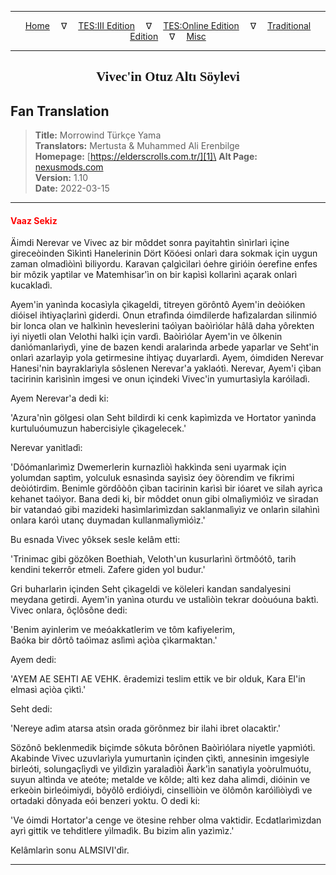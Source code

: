 
---

<!-- Jekyll Page Links -->

<center>
<a href="../../../../../index.html">Home</a>
&emsp;&nabla;&emsp;
<a href="../../../../index-tes3.html">TES:III Edition</a>
&emsp;&nabla;&emsp;
<a href="../../../../index-teso.html">TES:Online Edition</a>
&emsp;&nabla;&emsp;
<a href="../../../../index-traditional.html">Traditional Edition</a>
&emsp;&nabla;&emsp;
<a href="../../../../index-misc.html">Misc</a>
</center>

<!-- Markdown Body Below: -->

---

<center>
<h2><span style="font-family:Georgia">Vivec'in Otuz Altı Söylevi</span></h2>
</center>

## Fan Translation

> __Title:__ Morrowind Türkçe Yama\
> __Translators:__ Mertusta & Muhammed Ali Erenbilge\
> __Homepage:__ [https://elderscrolls.com.tr/][1]\
> __Alt Page:__ [nexusmods.com][2]\
> __Version:__ 1.10\
> __Date:__ 2022-03-15

[1]: https://elderscrolls.com.tr/
[2]: https://www.nexusmods.com/morrowind/mods/49502

---

#### <span style="color:red">Vaaz Sekiz</span>

Äimdi Nerevar ve Vivec az bir môddet sonra payitahtìn sìnìrlarì içine gireceòinden Sìkìntì Hanelerinin Dört Köóesi onlarì dara sokmak için uygun zaman olmadìòìnì biliyordu. Karavan çalgìcìlarì óehre girióin óerefine enfes bir môzik yaptìlar ve Matemhisar'ìn on bir kapìsì kollarìnì açarak onlarì kucakladì.

Ayem'in yanìnda kocasìyla çìkageldi, titreyen görôntô Ayem'in deòióken dióisel ihtiyaçlarìnì giderdi. Onun etrafìnda óimdilerde hafìzalardan silinmió bir lonca olan ve halkìnìn heveslerini taóìyan baòìrìólar hâlâ daha yôrekten iyi niyetli olan Velothi halkì için vardì. Baòìrìólar Ayem'in ve ôlkenin danìómanlarìydì, yine de bazen kendi aralarìnda arbede yaparlar ve Seht'in onlarì azarlayìp yola getirmesine ihtiyaç duyarlardì. Ayem, óimdiden Nerevar Hanesi'nin bayraklarìyla sôslenen Nerevar'a yaklaótì. Nerevar, Ayem'i çìban tacirinin karìsìnìn imgesi ve onun içindeki Vivec'in yumurtasìyla karóìladì.

Ayem Nerevar'a dedi ki:

'Azura'nìn gölgesi olan Seht bildirdi ki cenk kapìmìzda ve Hortator yanìnda kurtuluóumuzun habercisiyle çìkagelecek.'

Nerevar yanìtladì:

'Dôómanlarìmìz Dwemerlerin kurnazlìòì hakkìnda seni uyarmak için yolumdan saptìm, yolculuk esnasìnda sayìsìz óey öòrendim ve fikrimi deòiótirdim. Benimle gördôòôn çìban tacirinin karìsì bir ióaret ve silah ayrìca kehanet taóìyor. Bana dedi ki, bir môddet onun gibi olmalìymìóìz ve sìradan bir vatandaó gibi mazideki hasìmlarìmìzdan saklanmalìyìz ve onlarìn silahìnì onlara karóì utanç duymadan kullanmalìymìóìz.'

Bu esnada Vivec yôksek sesle kelâm etti:

'Trinimac gibi gözôken Boethiah, Veloth'un kusurlarìnì örtmôótô, tarih kendini tekerrôr etmeli. Zafere giden yol budur.'

Gri buharlarìn içinden Seht çìkageldi ve köleleri kandan sandalyesini meydana getirdi. Ayem'in yanìna oturdu ve ustalìòìn tekrar doòuóuna baktì. Vivec onlara, ôçlôsône dedi:

'Benim ayinlerim ve meóakkatlerim ve tôm kafiyelerim,\
Baóka bir dôrtô taóìmaz aslìmì açìòa çìkarmaktan.'

Ayem dedi:

'AYEM AE SEHTI AE VEHK. êrademizi teslim ettik ve bir olduk, Kara El'in elmasì açìòa çìktì.'

Seht dedi:

'Nereye adìm atarsa atsìn orada görônmez bir ilahi ibret olacaktìr.'

Sözônô beklenmedik biçimde sôkuta bôrônen Baòìrìólara niyetle yapmìótì. Akabinde Vivec uzuvlarìyla yumurtanìn içinden çìktì, annesinin imgesiyle birleóti, solungaçlìydì ve yìldìzìn yaraladìòì Äark'ìn sanatìyla yoòrulmuótu, suyun altìnda ve ateóte; metalde ve kôlde; altì kez daha alimdi, dióinin ve erkeòin birleóimiydi, bôyôlô erdióiydi, cinselliòin ve ölômôn karóìlìòìydì ve ortadaki dônyada eói benzeri yoktu. O dedi ki:

'Ve óimdi Hortator'a cenge ve ötesine rehber olma vaktidir. Ecdatlarìmìzdan ayrì gittik ve tehditlere yìlmadìk. Bu bizim alìn yazìmìz.'

Kelâmlarìn sonu ALMSIVI'dìr.

---
